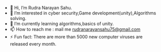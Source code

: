 - 👋 Hi, I’m Rudra Narayan Sahu.
- 👀 I’m interested in cyber security,Game development(unity),Algorithms solving.
- 🌱 I’m currently learning algorithms,basics of unity.
- 📫 How to reach me : mail me rudranarayansahu75@gmail.com
- ⚡ Fun fact: There are more than 5000 new computer viruses are released every month.

<!---
Rudra-learner/Rudra-learner is a ✨ special ✨ repository because its `README.md` (this file) appears on your GitHub profile.
You can click the Preview link to take a look at your changes.
--->
